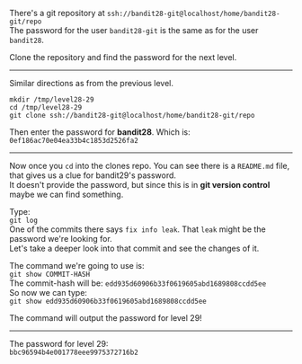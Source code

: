 There's a git repository at `ssh://bandit28-git@localhost/home/bandit28-git/repo`\
The password for the user `bandit28-git` is the same as for the user `bandit28`.

Clone the repository and find the password for the next level.

- - -

Similar directions as from the previous level.

`mkdir /tmp/level28-29`\
`cd /tmp/level28-29`\
`git clone ssh://bandit28-git@localhost/home/bandit28-git/repo` 

Then enter the password for **bandit28**.  Which is:\
`0ef186ac70e04ea33b4c1853d2526fa2`

- - -

Now once you `cd` into the clones repo. You can see there is a `README.md` file, that gives us a clue for bandit29's password.\
It doesn't provide the password, but since this is in **git version control** maybe we can find something.

Type:\
`git log`\
One of the commits there says `fix info leak`. That `leak` might be the password we're looking for.  
Let's take a deeper look into that commit and see the changes of it.

The command we're going to use is:\
`git show COMMIT-HASH`\
The commit-hash will be: `edd935d60906b33f0619605abd1689808ccdd5ee`\
So now we can type:\
`git show edd935d60906b33f0619605abd1689808ccdd5ee`

The command will output the password for level 29!

- - -

The password for level 29:\
`bbc96594b4e001778eee9975372716b2`
